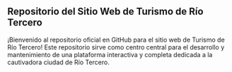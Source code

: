 ## Repositorio del Sitio Web de Turismo de Río Tercero

¡Bienvenido al repositorio oficial en GitHub para el sitio web de Turismo de Río Tercero! Este repositorio sirve como centro central para el desarrollo y mantenimiento de una plataforma interactiva y completa dedicada a la cautivadora ciudad de Río Tercero.
